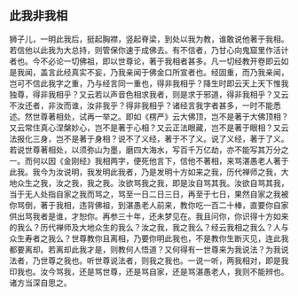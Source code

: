 ## 此我非我相

狮子儿，一明此我后，挺起胸襟，竖起脊梁，到处以我为教，谁敢说他著于我相。若信他以此我为大总持，则管保你速于成佛去。有不信者，乃甘心向鬼窟里作活计者也。今不必论一切佛祖，即以世尊论，著于我相者甚多。凡一切经教开卷即云如是我闻，盖言此经真实不妄，乃我亲闻于佛金口所宣者也。经固重，而乃我亲闻，岂可不信此我字之重，乃与经言同一重也，得非我相乎？降生时即云天上天下惟我独尊，得非我相乎？又云若以声音色相求我者，则是求于邪道，得非我相乎？又云不汝还者，非汝而谁，汝非我乎？得非我相乎？诸经言我字者甚多，一时不能悉述。然世尊著相处，试再一举之。即如《楞严》云大佛顶，岂不是著于大佛顶相？又云常住真心涅槃妙心，岂不是著于心相？又云正法眼藏，岂不是著于眼相？又云法报化三身，岂不是著于身相？说不了义经，著于不了义。说了义经，著于了义。若说世尊著相处，以须弥山为墨，磨四大海水，写百千万亿劫，亦不能写其万分之一。而何以因《金刚经》我相两字，便死他言下，信他不著相，来骂湛愚老人著于此我。我今为汝说明，我发明此我者，乃是发明十方如来之我，历代禅师之我，大地众生之我，汝之我，我之我。汝欲骂我之我，即是汝自骂其我。汝欲自骂其我，当于无人处指自家之我而骂之，骂至一日二日三日，再至于七日，果然自家之我被你骂倒，著于我相，违背佛祖，到湛愚老人前来，教你吃一百二十棒，直要你自家供出骂我者是谁，才恕你。再参三十年，还未梦见在。我且问你，你识得十方如来的我么？历代禅师及大地众生的我么？汝之我，我之我么？经云我相之我么？人与众生寿者之我么？世尊教你且离相，乃要你明此我也，不是教你生断灭见，连此我都要离却。若离却此我才是，则教何人悟道？又何得有一世尊来为我说法？为我说法者，乃世尊之我也。听世尊说法者，则我之我也。一说一听，两我相对，即是我印我也。汝今骂我，还是骂世尊，还是骂自家，还是骂湛愚老人，我则不能辨也。诸方当深自思之。
